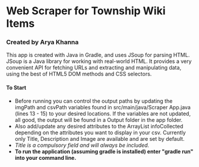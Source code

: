 # Web Scraper for Township Wiki Items
### Created by Arya Khanna
This app is created with Java in Gradle, and uses JSoup for parsing HTML.
JSoup is a Java library for working with real-world HTML. It provides a very convenient API for fetching URLs and extracting and manipulating data, using the best of HTML5 DOM methods and CSS selectors.

#### To Start
- Before running you can control the output paths by updating the imgPath and csvPath variables found in src/main/java/Scraper App.java (lines 13 - 15) to your desired locations. If the variables are not updated, all good, the output will be found in a Output folder in the app folder.
- Also add/update any desired attributes to the ArrayList infoCollected depending on the attributes you want to display in your csv. Currently only Title, Description and Image are available and are set by default. 
- _Title is a compulsory field and will always be included._
- **To run the application (assuming gradle is installed) enter "gradle run" into your command line.**

